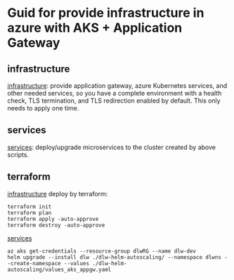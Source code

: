 # Guid for provide infrastructure in azure with AKS + Application Gateway

## infrastructure
[infrastructure](./azurecli/infrastructure.sh): provide application gateway, azure Kubernetes services, and other needed services, so you have a complete environment with a health check, TLS termination, and TLS redirection enabled by default. This only needs to apply one time.

## services
[services](./azurecli/services.sh): deploy/upgrade microservices to the cluster created by above scripts.


## terraform
[infrastructure](./terraform/) deploy by terraform:

```
terraform init
terraform plan
terraform apply -auto-approve
terraform destroy -auto-approve
```

[services](./readme.md)

```
az aks get-credentials --resource-group dlwRG --name dlw-dev
helm upgrade --install dlw ./dlw-helm-autoscaling/ --namespace dlwns --create-namespace --values ./dlw-helm-autoscaling/values_aks_appgw.yaml
```
